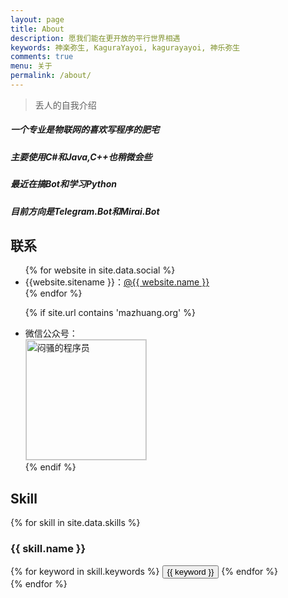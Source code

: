 ```yaml
---
layout: page
title: About
description: 愿我们能在更开放的平行世界相遇
keywords: 神楽弥生, KaguraYayoi, kagurayayoi, 神乐弥生
comments: true
menu: 关于
permalink: /about/
---
```


<script src="https://cdn.jsdelivr.net/npm/jquery/dist/jquery.min.js"></script>
<link rel="stylesheet" href="https://cdn.jsdelivr.net/npm/font-awesome/css/font-awesome.min.css"/>
<script src="https://cdn.jsdelivr.net/gh/stevenjoezhang/live2d-widget/autoload.js"></script>

>丢人的自我介绍

##### 一个专业是物联网的喜欢写程序的肥宅

##### 主要使用C#和Java,C++也稍微会些

##### 最近在搞Bot和学习Python

##### 目前方向是Telegram.Bot和Mirai.Bot

## 联系

<ul>
{% for website in site.data.social %}
<li>{{website.sitename }}：<a href="{{ website.url }}" target="_blank">@{{ website.name }}</a></li>
{% endfor %}


{% if site.url contains 'mazhuang.org' %}
<li>
微信公众号：<br />
<img style="height:192px;width:192px;border:1px solid lightgrey;" src="{{ assets_base_url }}/assets/images/qrcode.jpg" alt="闷骚的程序员" />
</li>
{% endif %}
</ul>


## Skill 

{% for skill in site.data.skills %}
### {{ skill.name }}
<div class="btn-inline">
{% for keyword in skill.keywords %}
<button class="btn btn-outline" type="button">{{ keyword }}</button>
{% endfor %}
</div>
{% endfor %}
